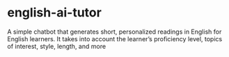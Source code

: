 # english-ai-tutor
A simple chatbot that generates short, personalized readings in English for English learners. It takes into account the learner’s proficiency level, topics of interest, style, length, and more
